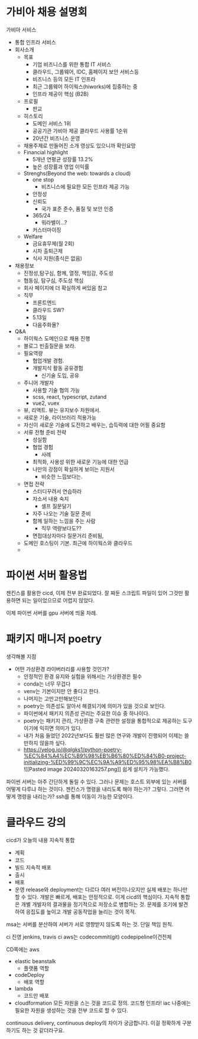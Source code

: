 # 가비아 채용 설명회
가비아 서비스
- 통합 인프라 서비스
- 회사소개
	- 목표
		- 기업 비즈니스를 위한 통합 IT 서비스
		- 클라우드, 그룹웨어, IDC, 홈페이지 보안 서비스등
		- 비즈니스 등의 모든 IT 인프라
		- 최근 그룹웨어 하이웍스(hiworks)에 집중하는 중
		- 인프라 제공이 핵심 (B2B)
	- 프로필
		- 판교
	- 히스토리
		- 도메인 서비스 1위
		- 공공기관 가비아 제공 클라우드 사용률 1순위
		-  20년간 비즈니스 운영
	- 채용주제로 만들어진 소개 영상도 있으니까 확인요망
	- Financial highlight
		- 5개년 연평균 성장률 13.2%
		- 높은 성장률과 영업 이익률
	- Strenghs(Beyond the web: towards a cloud)
		- one stop
			- 비즈니스에 필요한 모든 인프라 제공 가능 
		- 안정성
		- 신뢰도
			- 국가 표준 준수, 품질 및 보안 인증
		- 365/24
			- 워라밸이...?
		- 커스터마이징
	- Welfare
		- 금요휴무제(월 2회)
		- 시차 출퇴근제
		- 식사 지원(중식은 없음)
- 채용정보
	- 진정성,탐구심, 함께, 열정, 책임감, 주도성
	- 협동심, 탐구심, 주도성 핵심
	- 회사 페이지에 더 확실하게 써있음 참고
	- 직무
		- 프론트엔드
		- 클라우드 SW?
		- 5.13일
		- 다음주화욜?
- Q&A
	- 하이웍스 도메인으로 채용 진행
	- 블로그 빈출질문을 보라.
	- 필요역량
		- 협업개발 경험.
		- 개발지식 활동 공유경험
			- 신기술 도입, 공유
	- 주니어 개발자
		- 사용할 기술 협의 가능
		- scss, react, typescript, zutand
		- vue2, vuex
	- 뷰, 리액트. 뷰는 유지보수 차원에서.
	- 새로운 기술, 라이브러리 적용가능
	- 자신이 새로운 기술에 도전하고 배우는, 습득력에 대한 어필 중요함
	- 서류 전형 준비 전략
		- 성실함
		- 협업 경험
			- 사례
		- 최적화, 사용성 위한 새로운 기능에 대한 언급
		- 나만의 강점이 확실하게 보이는 지원서
			- 비슷한 느낌보다는.
	- 면접 전략
		- 스터디꾸려서 연습하라
		- 자소서 내용 숙지
			- 셀프 질문달기
		- 자주 나오는 기술 질문 준비
		- 함께 일하는 느낌을 주는 사람
			- 직무 역량보다도??
		- 면접대상자마다 질문거리 준비됨, 
	- 도메인 호스팅이 기본. 최근에 하이웍스와 클라우드
	- 
# 파이썬 서버 활용법
젠킨스를 활용한  cicd, 이제 전부 완료되었다. 
잘 짜둔 스크립트 파일이 있어 그것만 활용하면 되는 일이었으므로 어렵지 않았다.

이제 파이썬 서버를 gpu 서버에 띄울 차례.

# 패키지 매니저 poetry

생각해볼 지점
- 어떤 가상환경 라이버러리를 사용할 것인가?
	- 안정적인 환경 유지와 실험을 위해서는 가상환경은 필수
	- conda는 너무 무겁다
	- venv는 기본이지만 안 좋다고 한다.
	- 나머지는 고만고만해보인다
	- poetry는 의존성도 알아서 해결되기에 의미가 있을 것으로 보인다.
	- 파이썬에서 패키지 의존성 관리는 주요한 이슈 중 하나이다. 
	- poetry는 패키지 관리, 가상환경 구축 관련한 설정을 통합적으로 제공하는 도구이기에 익히면 의미가 있다.
	- 내가 처음 들었던 2022년보다도 훨씬 많은 연구와 개발이 진행되어 이제는 쓸만하지 않을까 싶다.
	- https://velog.io/@qlgks1/python-poetry-%EC%84%A4%EC%B9%98%EB%B6%80%ED%84%B0-project-initializing-%ED%99%9C%EC%9A%A9%ED%95%98%EA%B8%B0
![[Pasted image 20240320163257.png]]
쉽게 설치가 가능했다.

파이썬 서버는 아주 간단하게 돌릴 수 있다.
그러나 문제는 호스트 외부에 있는 서버를 어떻게 다루냐 하는 것이다.
젠킨스가 명령을 내리도록 해야 하는가?
그렇다. 
그러면 어떻게 명령을 내리는가?
ssh를 통해 이동이 가능한 모양이다.

# 클라우드 강의
cicd가 오늘의 내용
지속적 통합
- 계획
- 코드
- 빌드
지속적 배포
- 출시
- 배포
- 운영
release와 deployment는 다르다
여러 버전이나오지만 실제 배포는 하나만 할 수 있다.
개발은 빠르게, 배포는 안정적으로.
이게 cicd의 핵심이다.
지속적 통합은 개별 개발자의 결과물을 정기적으로 저장소로 병합하는 것. 문제를 조기에 발견하여 응집도를 높이고 개발 공동작업을 늘리는 것이 목적.

msa는 서버를 분산하여 서버가 서로 영향받지 않도록 하는 것. 
단일 책임 원칙.

ci 진영
jenkins, travis ci
aws는 codecommit(git) codepipeline이건전체

CD쪽에는
aws
- elastic beanstalk
	- 플랫폼 역할
- codeDeploy
	- 배포 역할
- lambda
	- 코드만 배포
- cloudformation
모든 자원을 스는 것을 코드로 정의. 코드형 인프라! iac
나중에는 필요한 자원을 생성하는 것을 전부 코드로 할 수 있다. 



continuous delivery, continuous deploy의 차이가 궁금합니다. 이걸 정확하게 구분하기도 하는 것 같더라구요.